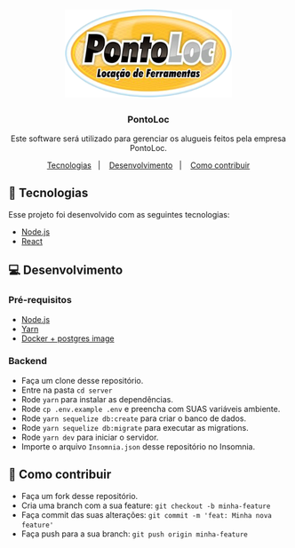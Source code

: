<h1 align="center">
  <img alt="PontoLoc" title="Pontoloc" src=".github/logo.png" width="300px" />
</h1>

<h3 align="center">
 PontoLoc
</h3>

<p align="center">Este software será utilizado para gerenciar os alugueis feitos pela empresa PontoLoc.</p>

<p align="center">
 <a href="#rocket-tecnologias">Tecnologias</a>&nbsp;&nbsp;&nbsp;|&nbsp;&nbsp;&nbsp;
 <a href="#computer-desenvolvimento">Desenvolvimento</a>&nbsp;&nbsp;&nbsp;|&nbsp;&nbsp;&nbsp;
 <a href="#-como-contribuir">Como contribuir</a>
</p>


## :rocket: Tecnologias

Esse projeto foi desenvolvido com as seguintes tecnologias:

- [Node.js](https://nodejs.org/en/)
- [React](https://reactjs.org/)

## :computer: Desenvolvimento

### Pré-requisitos

- [Node.js](https://nodejs.org/en/)
- [Yarn](https://yarnpkg.com/pt-BR/docs/install)
- [Docker + postgres image](https://hub.docker.com/_/postgres)

### Backend

- Faça um clone desse repositório.
- Entre na pasta `cd server`
- Rode `yarn` para instalar as dependências.
- Rode `cp .env.example .env` e preencha com SUAS variáveis ambiente.
- Rode `yarn sequelize db:create` para criar o banco de dados.
- Rode `yarn sequelize db:migrate` para executar as migrations.
- Rode `yarn dev` para iniciar o servidor.
- Importe o arquivo `Insomnia.json` desse repositório no Insomnia.

## 🤔 Como contribuir

- Faça um fork desse repositório.
- Cria uma branch com a sua feature: `git checkout -b minha-feature`
- Faça commit das suas alterações: `git commit -m 'feat: Minha nova feature'`
- Faça push para a sua branch: `git push origin minha-feature`
